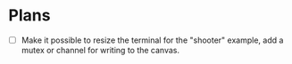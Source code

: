 # Plans

- [ ] Make it possible to resize the terminal for the "shooter" example, add a mutex or channel for writing to the canvas.
